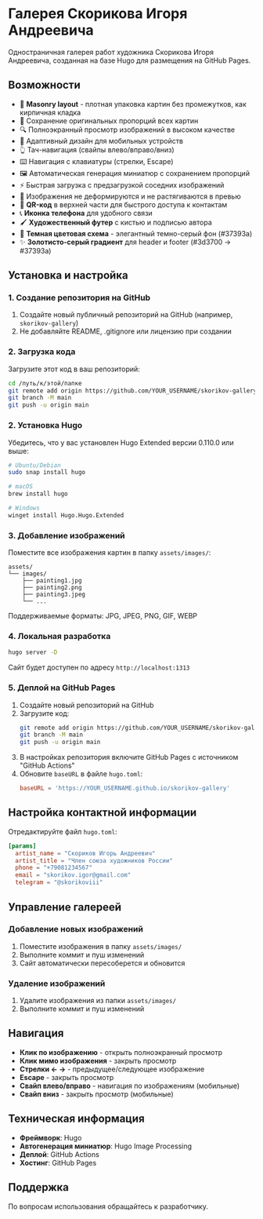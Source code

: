 # Галерея Скорикова Игоря Андреевича

Одностраничная галерея работ художника Скорикова Игоря Андреевича, созданная на базе Hugo для размещения на GitHub Pages.

## Возможности

- 🧱 **Masonry layout** - плотная упаковка картин без промежутков, как кирпичная кладка
- 📸 Сохранение оригинальных пропорций всех картин
- 🔍 Полноэкранный просмотр изображений в высоком качестве
- 📱 Адаптивный дизайн для мобильных устройств
- 👆 Тач-навигация (свайпы влево/вправо/вниз)
- ⌨️ Навигация с клавиатуры (стрелки, Escape)
- 🖼️ Автоматическая генерация миниатюр с сохранением пропорций
- ⚡ Быстрая загрузка с предзагрузкой соседних изображений
- 🎨 Изображения не деформируются и не растягиваются в превью
- 📱 **QR-код** в верхней части для быстрого доступа к контактам
- 📞 **Иконка телефона** для удобного связи
- 🖌️ **Художественный футер** с кистью и подписью автора
- 🎨 **Темная цветовая схема** - элегантный темно-серый фон (#37393a)
- ✨ **Золотисто-серый градиент** для header и footer (#3d3700 → #37393a)

## Установка и настройка

### 1. Создание репозитория на GitHub

1. Создайте новый публичный репозиторий на GitHub (например, `skorikov-gallery`)
2. Не добавляйте README, .gitignore или лицензию при создании

### 2. Загрузка кода

Загрузите этот код в ваш репозиторий:

```bash
cd /путь/к/этой/папке
git remote add origin https://github.com/YOUR_USERNAME/skorikov-gallery.git
git branch -M main
git push -u origin main
```

### 2. Установка Hugo

Убедитесь, что у вас установлен Hugo Extended версии 0.110.0 или выше:

```bash
# Ubuntu/Debian
sudo snap install hugo

# macOS
brew install hugo

# Windows
winget install Hugo.Hugo.Extended
```

### 3. Добавление изображений

Поместите все изображения картин в папку `assets/images/`:

```
assets/
└── images/
    ├── painting1.jpg
    ├── painting2.png
    ├── painting3.jpeg
    └── ...
```

Поддерживаемые форматы: JPG, JPEG, PNG, GIF, WEBP

### 4. Локальная разработка

```bash
hugo server -D
```

Сайт будет доступен по адресу `http://localhost:1313`

### 5. Деплой на GitHub Pages

1. Создайте новый репозиторий на GitHub
2. Загрузите код:
   ```bash
   git remote add origin https://github.com/YOUR_USERNAME/skorikov-gallery.git
   git branch -M main
   git push -u origin main
   ```
3. В настройках репозитория включите GitHub Pages с источником "GitHub Actions"
4. Обновите `baseURL` в файле `hugo.toml`:
   ```toml
   baseURL = 'https://YOUR_USERNAME.github.io/skorikov-gallery'
   ```

## Настройка контактной информации

Отредактируйте файл `hugo.toml`:

```toml
[params]
  artist_name = "Скориков Игорь Андреевич"
  artist_title = "Член союза художников России"
  phone = "+79081234567"
  email = "skorikov.igor@gmail.com"
  telegram = "@skorikoviii"
```

## Управление галереей

### Добавление новых изображений

1. Поместите изображения в папку `assets/images/`
2. Выполните коммит и пуш изменений
3. Сайт автоматически пересоберется и обновится

### Удаление изображений

1. Удалите изображения из папки `assets/images/`
2. Выполните коммит и пуш изменений

## Навигация

- **Клик по изображению** - открыть полноэкранный просмотр
- **Клик мимо изображения** - закрыть просмотр
- **Стрелки ← →** - предыдущее/следующее изображение
- **Escape** - закрыть просмотр
- **Свайп влево/вправо** - навигация по изображениям (мобильные)
- **Свайп вниз** - закрыть просмотр (мобильные)

## Техническая информация

- **Фреймворк**: Hugo
- **Автогенерация миниатюр**: Hugo Image Processing
- **Деплой**: GitHub Actions
- **Хостинг**: GitHub Pages

## Поддержка

По вопросам использования обращайтесь к разработчику.
